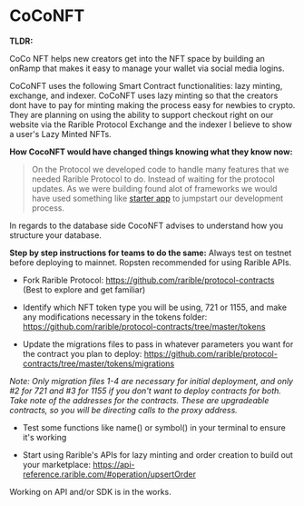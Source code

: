 # CoCoNFT
**TLDR:**

CoCo NFT helps new creators get into the NFT space by building an onRamp that makes it easy to manage your wallet via social media logins. 

CoCoNFT uses the following Smart Contract functionalities:  lazy minting, exchange, and indexer.
CoCoNFT uses lazy minting so that the creators dont have to pay for minting making the process easy for newbies to crypto. They are planning on using the ability to support checkout right on our website via the Rarible Protocol Exchange and the indexer I believe to show a user's Lazy Minted NFTs.

**How CocoNFT would have changed things knowing what they know now:**

> On the Protocol we developed code to handle many features that we needed Rarible Protocol to do. Instead of waiting for the protocol updates.
As we were building found alot of frameworks we would have used something like [starter app](https://github.com/austintgriffith/scaffold-eth/tree/rarible-starter-app) to jumpstart our development process.

In regards to the database side CocoNFT advises to understand how you structure your database. 

**Step by step instructions for teams to do the same:**
Always test on testnet before deploying to mainnet. Ropsten recommended for using Rarible APIs.

- Fork Rarible Protocol: https://github.com/rarible/protocol-contracts (Best to explore and get familiar)

- Identify which NFT token type you will be using, 721 or 1155, and make any modifications necessary in the tokens folder: https://github.com/rarible/protocol-contracts/tree/master/tokens

- Update the migrations files to pass in whatever parameters you want for the contract you plan to deploy: https://github.com/rarible/protocol-contracts/tree/master/tokens/migrations

*Note: Only migration files 1-4 are necessary for initial deployment, and only #2 for 721 and #3 for 1155 if you don't want to deploy contracts for both.
Take note of the addresses for the contracts. These are upgradeable contracts, so you will be directing calls to the proxy address.*

- Test some functions like name() or symbol() in your terminal to ensure it's working

- Start using Rarible's APIs for lazy minting and order creation to build out your marketplace: https://api-reference.rarible.com/#operation/upsertOrder


Working on API and/or SDK is in the works.
